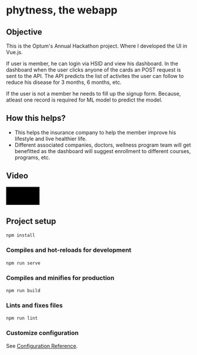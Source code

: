 # phytness, the webapp

## Objective

This is the Optum's Annual Hackathon project. Where I developed the UI in Vue.js.

If user is member, he can login via HSID and view his dashboard. In the dashboard when the user clicks anyone of the cards an POST request is sent to the API. The API predicts the list of activites the user can follow to reduce his disease for 3 months, 6 months, etc.

If the user is not a member he needs to fill up the signup form. Because, atleast one record is required for ML model to predict the model.


## How this helps?

* This helps the insurance company to help the member improve his lifestyle and live healthier life.
* Different associated companies, doctors, wellness program team will get benefitted as the dashboard will suggest enrollment to different courses, programs, etc.

## Video

![demo](https://github.com/Duttabhi/OptumHackathon22/blob/main/video/demo.gif)

## Project setup
```
npm install
```

### Compiles and hot-reloads for development
```
npm run serve
```

### Compiles and minifies for production
```
npm run build
```

### Lints and fixes files
```
npm run lint
```

### Customize configuration
See [Configuration Reference](https://cli.vuejs.org/config/).
